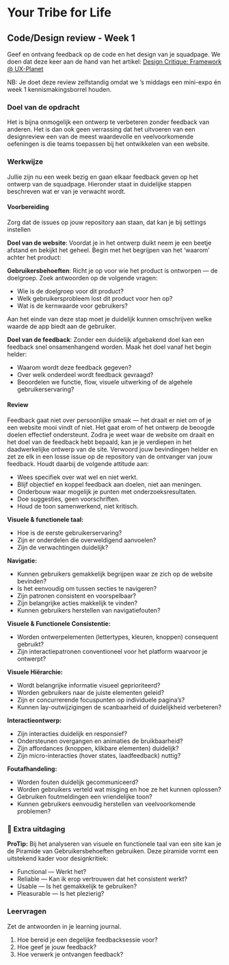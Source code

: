 # Your Tribe for Life

## Code/Design review - Week 1

Geef en ontvang feedback op de code en het design van je squadpage. We doen dat deze keer aan de hand van het artikel: [Design Critique: Framework @ UX-Planet](https://uxplanet.org/design-critique-framework-bab9692ac996)

NB: Je doet deze review zelfstandig omdat we ’s middags een mini-expo én week 1 kennismakingsborrel houden.

### Doel van de opdracht

Het is bijna onmogelijk een ontwerp te verbeteren zonder feedback van anderen. Het is dan ook geen verrassing dat het uitvoeren van een designreview een van de meest waardevolle en veelvoorkomende oefeningen is die teams toepassen bij het ontwikkelen van een website.

### Werkwijze

Jullie zijn nu een week bezig en gaan elkaar feedback geven op het ontwerp van de squadpage. Hieronder staat in duidelijke stappen beschreven wat er van je verwacht wordt.

#### Voorbereiding
Zorg dat de issues op jouw repository aan staan, dat kan je bij settings instellen

**Doel van de website**: Voordat je in het ontwerp duikt neem je een beetje afstand en bekijkt het geheel. Begin met het begrijpen van het ‘waarom’ achter het product:

**Gebruikersbehoeften**: Richt je op voor wie het product is ontworpen — de doelgroep. Zoek antwoorden op de volgende vragen:
- Wie is de doelgroep voor dit product?
- Welk gebruikersprobleem lost dit product voor hen op?
- Wat is de kernwaarde voor gebruikers?

Aan het einde van deze stap moet je duidelijk kunnen omschrijven welke waarde de app biedt aan de gebruiker.

**Doel van de feedback**: Zonder een duidelijk afgebakend doel kan een feedback snel onsamenhangend worden. Maak het doel vanaf het begin helder:

- Waarom wordt deze feedback gegeven?
- Over welk onderdeel wordt feedback gevraagd?
- Beoordelen we functie, flow, visuele uitwerking of de algehele gebruikerservaring?

#### Review

Feedback gaat niet over persoonlijke smaak — het draait er niet om of je een website mooi vindt of niet. Het gaat erom of het ontwerp de beoogde doelen effectief ondersteunt. Zodra je weet waar de website om draait en het doel van de feedback hebt bepaald, kan je je verdiepen in het daadwerkelijke ontwerp van de site. Verwoord jouw bevindingen helder en zet ze elk in een losse issue op de repository van de ontvanger van jouw feedback. Houdt daarbij de volgende attitude aan:
- Wees specifiek over wat wel en niet werkt.
- Blijf objectief en koppel feedback aan doelen, niet aan meningen.
- Onderbouw waar mogelijk je punten met onderzoeksresultaten.
- Doe suggesties, geen voorschriften.
- Houd de toon samenwerkend, niet kritisch.

**Visuele & functionele taal:**

- Hoe is de eerste gebruikerservaring?
- Zijn er onderdelen die overweldigend aanvoelen?
- Zijn de verwachtingen duidelijk?

**Navigatie:**

- Kunnen gebruikers gemakkelijk begrijpen waar ze zich op de website bevinden?
- Is het eenvoudig om tussen secties te navigeren?
- Zijn patronen consistent en voorspelbaar?
- Zijn belangrijke acties makkelijk te vinden?
- Kunnen gebruikers herstellen van navigatiefouten?

**Visuele & Functionele Consistentie:**

- Worden ontwerpelementen (lettertypes, kleuren, knoppen) consequent gebruikt?
- Zijn interactiepatronen conventioneel voor het platform waarvoor je ontwerpt?

**Visuele Hiërarchie:**

- Wordt belangrijke informatie visueel geprioriteerd?
- Worden gebruikers naar de juiste elementen geleid?
- Zijn er concurrerende focuspunten op individuele pagina’s?
- Kunnen lay-outwijzigingen de scanbaarheid of duidelijkheid verbeteren?

**Interactieontwerp:**

- Zijn interacties duidelijk en responsief?
- Ondersteunen overgangen en animaties de bruikbaarheid?
- Zijn affordances (knoppen, klikbare elementen) duidelijk?
- Zijn micro-interacties (hover states, laadfeedback) nuttig?

**Foutafhandeling:**

- Worden fouten duidelijk gecommuniceerd?
- Worden gebruikers verteld wat misging en hoe ze het kunnen oplossen?
- Gebruiken foutmeldingen een vriendelijke toon?
- Kunnen gebruikers eenvoudig herstellen van veelvoorkomende problemen?

### 💪 Extra uitdaging

**ProTip:** Bij het analyseren van visuele en functionele taal van een site kan je de Piramide van Gebruikersbehoeften gebruiken. Deze piramide vormt een uitstekend kader voor designkritiek:
- Functional — Werkt het?
- Reliable — Kan ik erop vertrouwen dat het consistent werkt?
- Usable — Is het gemakkelijk te gebruiken?
- Pleasurable — Is het plezierig?

### Leervragen

Zet de antwoorden in je learning journal.

1. Hoe bereid je een degelijke feedbacksessie voor?
2. Hoe geef je jouw feedback?
3. Hoe verwerk je ontvangen feedback?